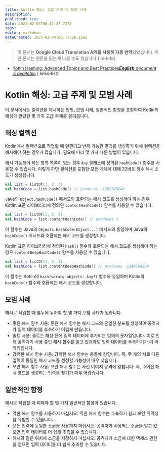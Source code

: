 ```yaml
---
title: Kotlin 해싱: 고급 주제 및 모범 사례
description: 
published: true
date: 2023-02-04T06:17:27.737Z
tags: 
editor: markdown
dateCreated: 2023-02-04T06:17:26.156Z
---
```


> 이 문서는 **Google Cloud Translation API를 사용해 자동 번역**되었습니다.
어떤 문서는 원문을 읽는게 나을 수도 있습니다.{.is-info}



- [Kotlin Hashing: Advanced Topics and Best Practices***English** document is available*](/en/Knowledge-base/Kotlin/kotlin-hashing-advanced-topics-and-best-practices)
{.links-list}


# Kotlin 해싱: 고급 주제 및 모범 사례

이 문서에서는 컬렉션을 해시하는 방법, 모범 사례, 일반적인 함정을 포함하여 Kotlin의 해싱과 관련된 몇 가지 고급 주제를 살펴봅니다.

## 해싱 컬렉션

Kotlin에서 컬렉션으로 작업할 때 일관되고 반복 가능한 결과를 생성하기 위해 컬렉션을 해시해야 하는 경우가 많습니다. 필요에 따라 몇 가지 다른 방법이 있습니다.

해시 가능해야 하는 항목 목록이 있는 경우 `Any` 클래스에 정의된 `hashCode()` 함수를 사용할 수 있습니다. 이렇게 하면 컬렉션을 포함한 모든 개체에 대해 32비트 정수 해시 코드가 생성됩니다.

```kotlin
val list = listOf(1, 2, 3)
val hashCode = list.hashCode() // produces -1292745640
```

Java의 `Object.hashCode()` 메서드와 호환되는 해시 코드를 생성해야 하는 경우 Kotlin 표준 라이브러리에 정의된 `contentHashCode()` 함수를 사용할 수 있습니다.

```kotlin
val list = listOf(1, 2, 3)
val hashCode = list.contentHashCode() // produces 3
```

이 함수는 Java의 `Objects.hashCode(Object...)` 메서드와 동일하며 Java의 `hashCode()` 메서드와 호환되는 해시 코드를 생성합니다.

Kotlin 표준 라이브러리에 정의된 `hash()` 함수와 호환되는 해시 코드를 생성해야 하는 경우 `contentDeepHashCode()` 함수를 사용할 수 있습니다.

```kotlin
val list = listOf(1, 2, 3)
val hashCode = list.contentDeepHashCode() // produces -1548664399
```

이 함수는 Kotlin의 `hash(vararg objects: Any?)` 함수와 동일하며 Kotlin의 `hashCode()` 함수와 호환되는 해시 코드를 생성합니다.

## 모범 사례

해시로 작업할 때 염두에 두어야 할 몇 가지 모범 사례가 있습니다.

- 좋은 해시 함수 사용: 좋은 해시 함수는 해시 코드의 균일한 분포를 생성하여 공격자가 입력 데이터를 추측하기 어렵게 만듭니다.
- 솔트 사용: 솔트는 해싱 전에 입력 데이터에 추가되는 임의의 문자열입니다. 이로 인해 공격자가 사용 중인 해시 함수를 알고 있더라도 입력 데이터를 추측하기가 더 어려워집니다.
- 강력한 해시 함수 사용: 강력한 해시 함수는 충돌에 강합니다. 즉, 두 개의 서로 다른 입력이 동일한 해시 코드를 생성할 가능성이 매우 낮습니다.
- 보안 해시 함수 사용: 보안 해시 함수는 사전 이미지 공격에 강합니다. 즉, 주어진 해시 코드를 생성하는 입력을 찾기가 매우 어렵습니다.

## 일반적인 함정

해시로 작업할 때 피해야 할 몇 가지 일반적인 함정이 있습니다.

- 약한 해시 함수를 사용하지 마십시오. 약한 해시 함수는 추측하기 쉽고 보안 취약성을 유발할 수 있습니다.
- 모든 입력에 동일한 소금을 사용하지 마십시오. 공격자가 사용되는 소금을 알고 있으면 입력 데이터를 더 쉽게 추측할 수 있습니다.
- 해시와 같은 위치에 소금을 저장하지 마십시오. 공격자가 소금에 대한 액세스 권한을 얻으면 입력 데이터를 더 쉽게 추측할 수 있습니다.